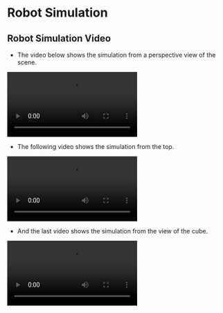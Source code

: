 # Robot Simulation



## Robot Simulation Video
 
- The video below shows the simulation from a perspective view of the scene.
 
<video src="Simulation Videos/FullSceneSimulation.mp4" controls="controls" style="max-width: 730px;">
</video>
 
- The following video shows the simulation from the top.
 
<video src="Simulation Videos/TopSceneSimulation.mp4" controls="controls" style="max-width: 730px;">
</video>
 
- And the last video shows the simulation from the view of the cube.
 
<video src="Simulation Videos/CubeViewSimulation.mp4" controls="controls" style="max-width: 730px;">
</video>
